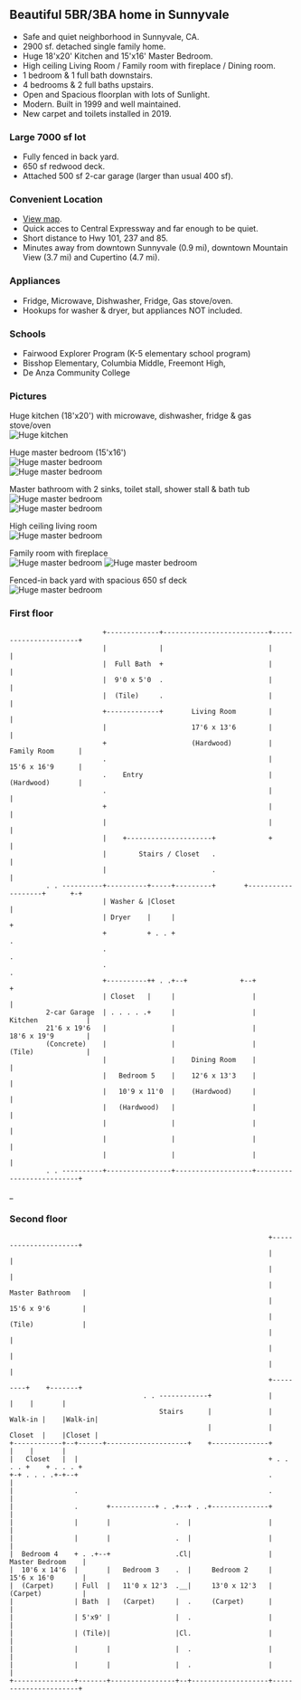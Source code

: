 ## Beautiful 5BR/3BA home in Sunnyvale
* Safe and quiet neighborhood in Sunnyvale, CA.
* 2900 sf. detached single family home.
* Huge 18'x20' Kitchen and 15'x16' Master Bedroom.
* High ceiling Living Room / Family room with fireplace / Dining room.
* 1 bedroom & 1 full bath downstairs.
* 4 bedrooms & 2 full baths upstairs.
* Open and Spacious floorplan with lots of Sunlight.
* Modern. Built in 1999 and well maintained.
* New carpet and toilets installed in 2019.

### Large 7000 sf lot
* Fully fenced in back yard.
* 650 sf redwood deck.
* Attached 500 sf 2-car garage (larger than usual 400 sf).

### Convenient Location
* [View map](https://www.google.com/maps/place/Lastreto+Ave+%26+E+Taylor+Ave,+Sunnyvale,+CA+94085).
* Quick acces to Central Expressway and far enough to be quiet.
* Short distance to Hwy 101, 237 and 85.
* Minutes away from downtown Sunnyvale (0.9 mi), downtown Mountain View (3.7 mi) and Cupertino (4.7 mi).

### Appliances
* Fridge, Microwave, Dishwasher, Fridge, Gas stove/oven.
* Hookups for washer & dryer, but appliances NOT included.

### Schools
* Fairwood Explorer Program (K-5 elementary school program)
* Bisshop Elementary, Columbia Middle, Freemont High,
* De Anza Community College

### Pictures
Huge kitchen (18'x20') with microwave, dishwasher, fridge & gas stove/oven  
![Huge kitchen](assets/img/lastreto-kitchen-b-600.jpg)  

Huge master bedroom (15'x16')  
![Huge master bedroom](assets/img/lastreto-bedroom-1a-600.jpg)  
![Huge master bedroom](assets/img/lastreto-bedroom-1b-600.jpg)

Master bathroom with 2 sinks, toilet stall, shower stall & bath tub  
![Huge master bedroom](assets/img/lastreto-bath-sink-600.jpg)  
![Huge master bedroom](assets/img/lastreto-bath-tub-600.jpg)

High ceiling living room  
![Huge master bedroom](assets/img/lastreto-livingroom-600.jpg)

Family room with fireplace  
![Huge master bedroom](assets/img/lastreto-familyroom1-600.jpg)
![Huge master bedroom](assets/img/lastreto-familyroom2-600.jpg)

Fenced-in back yard with spacious 650 sf deck  
![Huge master bedroom](assets/img/lastreto-backyard1-600.jpg)

### First floor
```
                       +-------------+--------------------------+----------------------+
                       |             |                          |                      |
                       |  Full Bath  +                          |                      |
                       |  9'0 x 5'0  .                          |                      |
                       |  (Tile)     .                          |                      |
                       +-------------+       Living Room        |                      |
                       |                     17'6 x 13'6        |                      |
                       +                     (Hardwood)         |     Family Room      |
                       .                                        |     15'6 x 16'9      |
                       .    Entry                               |     (Hardwood)       |
                       .                                        |                      |
                       +                                        |                      |
                       |                                        |                      |
                       |    +---------------------+             +                      |
                       |        Stairs / Closet   .                                    |
                       |                          .                                    |
         . . ----------+----------+-----+---------+       +-------------------+      +-+
                       | Washer & |Closet                                              |
                       | Dryer    |     |                                              +
                       +          + . . +                                              .
                       .                                                               .
                       .                                                               .
                       +----------++ . .+--+             +--+                          +
                       | Closet   |     |                   |                          |
         2-car Garage  | . . . . .+     |                   |       Kitchen            |
         21'6 x 19'6   |                |                   |       18'6 x 19'9        |
         (Concrete)    |                |                   |       (Tile)             |
                       |                |    Dining Room    |                          |
                       |   Bedroom 5    |    12'6 x 13'3    |                          |
                       |   10'9 x 11'0  |    (Hardwood)     |                          |
                       |   (Hardwood)   |                   |                          |
                       |                |                   |                          |
                       |                |                   |                          |
                       |                |                   |                          |
         . . ----------+----------------+-------------------+--------------------------+
```
_  

### Second floor
```
                                                                +----------------------+
                                                                |                      |
                                                                |                      |
                                                                |    Master Bathroom   |
                                                                |    15'6 x 9'6        |
                                                                |    (Tile)            |
                                                                |                      |
                                                                |                      |
                                                                |                      |
                                                                +---------+    +-------+
                                 . . ------------+              |         |    |       |
                                     Stairs      |              | Walk-in |    |Walk-in|
                                                 |              | Closet  |    |Closet |
+------------+--+------+--------------------+    +--------------+         |    |       |
|   Closet   |  |                                               + . . . . +    + . . . +
+-+ . . . .+-+--+                                               .                      |
|               .                                               .                      |
|               .       +-----------+ . .+--+ . .+--------------+                      |
|               |       |                .  |                   |                      |
|               |       |                .  |                   |                      |
|  Bedroom 4    + . .+--+                .Cl|                   |    Master Bedroom    |
|  10'6 x 14'6  |       |   Bedroom 3    .  |     Bedroom 2     |    15'6 x 16'0       |
|  (Carpet)     | Full  |   11'0 x 12'3  .__|     13'0 x 12'3   |    (Carpet)          |
|               | Bath  |   (Carpet)     |  .     (Carpet)      |                      |
|               | 5'x9' |                |  .                   |                      |
|               | (Tile)|                |Cl.                   |                      |
|               |       |                |  .                   |                      |
|               |       |                |  .                   |                      |
+---------------+-------+----------------+--+-------------------+----------------------+
```
